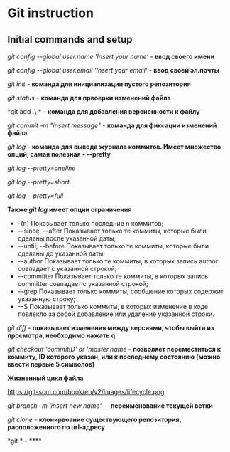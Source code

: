 # Git instruction

## Initial commands and setup

*git config --global user.name 'Insert your name'* - **ввод своего имени**

*git config --global user.email 'Insert your email'* - **ввод своей эл.почты**

*git init* - **команда для инициализации пустого репозитория**

*git status* - **команда для првоерки изменений файла**

*git add .\ * - **команда для добавления версионности к файлу**

*git commit -m "insert message"* - **команда для фиксации изменений файла**

*git log* - **команда для вывода журнала коммитов. Имеет множество опций, самая полезная - --pretty**

*git log --pretty=oneline* 

*git log --pretty=short*

*git log --pretty=full*

**Также *git log* имеет опции ограничения**

* -(n) Показывает только последние n коммитов;
* --since, --after Показывает только те коммиты, которые были сделаны после указанной даты;
* --until, --before Показывает только те коммиты, которые были сделаны до указанной даты;
* --author Показывает только те коммиты, в которых запись author совпадает с указанной строкой;
* --committer Показывает только те коммиты, в которых запись committer совпадает с указанной строкой;
* --grep Показывает только коммиты, сообщение которых содержит указанную строку;
* --S Показывает только коммиты, в которых изменение в коде повлекло за собой добавление или удаление указанной строки.

*git diff* - **показывает изменения между версиями, чтобы выйти из просмотра, необходимо нажать q**

*git checkout 'commitID' or 'master.name* - **позволяет переместиться к коммиту, ID которого указан, или к последнему состоянию (можно ввести первые 5 символов)**

**Жизненный цикл файла**

https://git-scm.com/book/en/v2/images/lifecycle.png

*git branch -m 'insert new name'*- - **переименование текущей ветки**

*git clone <url>* - **клонирвоание существующего репозитория, расположенного по url-адресу**

*git * - ****